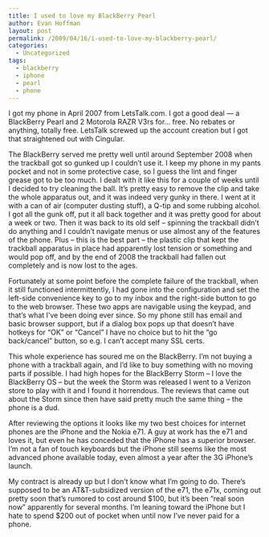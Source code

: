 ```yaml
---
title: I used to love my BlackBerry Pearl
author: Evan Hoffman
layout: post
permalink: /2009/04/16/i-used-to-love-my-blackberry-pearl/
categories:
  - Uncategorized
tags:
  - blackberry
  - iphone
  - pearl
  - phone
---
```

I got my phone in April 2007 from LetsTalk.com. I got a good deal &#8212; a BlackBerry Pearl and 2 Motorola RAZR V3rs for&#8230; free. No rebates or anything, totally free. LetsTalk screwed up the account creation but I got that straightened out with Cingular.

The BlackBerry served me pretty well until around September 2008 when the trackball got so gunked up I couldn&#8217;t use it. I keep my phone in my pants pocket and not in some protective case, so I guess the lint and finger grease got to be too much. I dealt with it like this for a couple of weeks until I decided to try cleaning the ball. It&#8217;s pretty easy to remove the clip and take the whole apparatus out, and it was indeed very gunky in there. I went at it with a can of air (computer dusting stuff), a Q-tip and some rubbing alcohol. I got all the gunk off, put it all back together and it was pretty good for about a week or two. Then it was back to its old self &#8211; spinning the trackball didn&#8217;t do anything and I couldn&#8217;t navigate menus or use almost any of the features of the phone. Plus &#8211; this is the best part &#8211; the plastic clip that kept the trackball apparatus in place had apparently lost tension or something and would pop off, and by the end of 2008 the trackball had fallen out completely and is now lost to the ages.

Fortunately at some point before the complete failure of the trackball, when it still functioned intermittently, I had gone into the configuration and set the left-side convenience key to go to my inbox and the right-side button to go to the web browser. These two apps are navigable using the keypad, and that&#8217;s what I&#8217;ve been doing ever since. So my phone still has email and basic browser support, but if a dialog box pops up that doesn&#8217;t have hotkeys for &#8220;OK&#8221; or &#8220;Cancel&#8221; I have no choice but to hit the &#8220;go back/cancel&#8221; button, so e.g. I can&#8217;t accept many SSL certs.

This whole experience has soured me on the BlackBerry. I&#8217;m not buying a phone with a trackball again, and I&#8217;d like to buy something with no moving parts if possible. I had high hopes for the BlackBerry Storm &#8211; I love the BlackBerry OS &#8211; but the week the Storm was released I went to a Verizon store to play with it and I found it horrendous. The reviews that came out about the Storm since then have said pretty much the same thing &#8211; the phone is a dud.

After reviewing the options it looks like my two best choices for internet phones are the iPhone and the Nokia e71. A guy at work has the e71 and loves it, but even he has conceded that the iPhone has a superior browser. I&#8217;m not a fan of touch keyboards but the iPhone still seems like the most advanced phone available today, even almost a year after the 3G iPhone&#8217;s launch.

My contract is already up but I don&#8217;t know what I&#8217;m going to do. There&#8217;s supposed to be an AT&#038;T-subsidized version of the e71, the e71x, coming out pretty soon that&#8217;s rumored to cost around $100, but it&#8217;s been &#8220;real soon now&#8221; apparently for several months. I&#8217;m leaning toward the iPhone but I hate to spend $200 out of pocket when until now I&#8217;ve never paid for a phone.